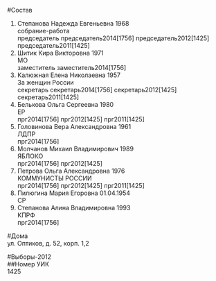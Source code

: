 #Состав  
1. Степанова Надежда Евгеньевна 1968  
    собрание-работа  
    председатель председатель2014[1756] председатель2012[1425] председатель2011[1425]  
2. Шитик Кира Викторовна 1971  
    МО  
    заместитель заместитель2014[1756]  
3. Калюжная Елена Николаевна 1957  
    За женщин России  
    секретарь секретарь2014[1756] секретарь2012[1425] секретарь2011[1425]  
4. Белькова Ольга Сергеевна 1980  
    ЕР  
    прг2014[1756] прг2012[1425] прг2011[1425]  
5. Головинова Вера Александровна 1961  
    ЛДПР  
    прг2014[1756]  
6. Молчанов Михаил Владимирович 1989  
    ЯБЛОКО  
    прг2014[1756] прг2012[1425]  
7. Петрова Ольга Александровна 1976  
    КОММУНИСТЫ РОССИИ  
    прг2014[1756] прг2012[1425] прг2011[1425]  
8. Пилюгина Мария Егоровна 01.04.1954  
    СР  
9. Степанова Алина Владимировна 1993  
    КПРФ  
    прг2014[1756]  
  
#Дома  
ул. Оптиков,  д. 52, корп. 1,2  
  
#Выборы-2012  
##Номер УИК  
1425  
